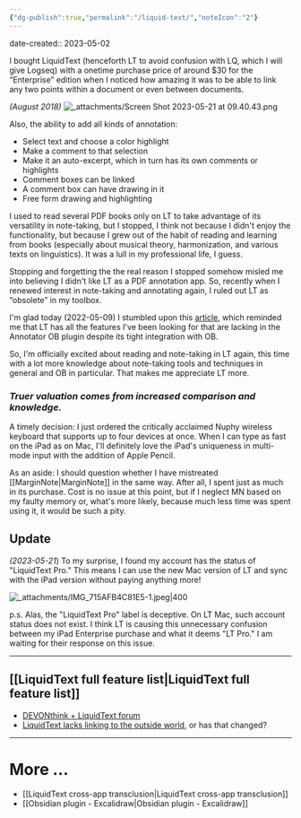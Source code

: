 ```yaml
---
{"dg-publish":true,"permalink":"/liquid-text/","noteIcon":"2"}
---
```


date-created:: 2023-05-02

I bought LiquidText (henceforth LT to avoid confusion with LQ, which I will give Logseq) with a onetime purchase price of around $30 for the “Enterprise” edition when I noticed how amazing it was to be able to link any two points within a document or even between documents. 

*(August 2018)*
![_attachments/Screen Shot 2023-05-21 at 09.40.43.png](/img/user/_attachments/Screen%20Shot%202023-05-21%20at%2009.40.43.png)

Also, the ability to add all kinds of annotation: 
- Select text and choose a color highlight
- Make a comment to that selection
- Make it an auto-excerpt, which in turn has its own comments or highlights 
- Comment boxes can be linked
- A comment box can have drawing in it
- Free form drawing and highlighting

I used to read several PDF books only on LT to take advantage of its versatility in note-taking, but I stopped, I think not because I didn't enjoy the functionality, but because I grew out of the habit of reading and learning from books (especially about musical theory, harmonization, and various texts on linguistics). It was a lull in my professional life, I guess.

Stopping and forgetting the the real reason I stopped somehow misled me into believing I didn't like LT as a PDF annotation app. So, recently when I renewed interest in note-taking and annotating again, I ruled out LT as “obsolete” in my toolbox.

I'm glad today (2022-05-09) I stumbled upon this [article](https://leancrew.com/all-this/2020/05/highlighting-with-highlights-and-liquidtext/), which reminded me that LT has all the features I've been looking for that are lacking in the Annotator OB plugin despite its tight integration with OB.

So, I'm officially excited about reading and note-taking in LT again, this time with a lot more knowledge about note-taking tools and techniques in general and OB in particular. That makes me appreciate LT more.

### *Truer valuation comes from increased comparison and knowledge.*

A timely decision: I just ordered the critically acclaimed Nuphy wireless keyboard that supports up to four devices at once. When I can type as fast on the iPad as on Mac, I'll definitely love the iPad's uniqueness in multi-mode input with the addition of Apple Pencil.

As an aside: I should question whether I have mistreated [[MarginNote\|MarginNote]] in the same way. After all, I spent just as much in its purchase. Cost is no issue at this point, but if I neglect MN based on my faulty memory or, what's more likely, because much less time was spent using it, it would be such a pity.

## Update
*(2023-05-21*) To my surprise, I found my account has the status of "LiquidText Pro." This means I can use the new Mac version of LT and sync with the iPad version without paying anything more!

![_attachments/IMG_715AFB4C81E5-1.jpeg|400](/img/user/_attachments/IMG_715AFB4C81E5-1.jpeg)

p.s. Alas, the "LiquidText Pro" label is deceptive. On LT Mac, such account status does not exist. I think LT is causing this unnecessary confusion between my iPad Enterprise purchase and what it deems "LT Pro." I am waiting for their response on this issue.

---
## [[LiquidText full feature list\|LiquidText full feature list]]

- [DEVONthink + LiquidText forum](https://www.google.com/search?q=define+trifecta)
- [LiquidText lacks linking to the outside world](https://www.reddit.com/r/LiquidText/comments/r99tzg/integration_into_a_larger_information_environment/), or has that changed?

---
# More ...
- [[LiquidText cross-app transclusion\|LiquidText cross-app transclusion]]
- [[Obsidian plugin - Excalidraw\|Obsidian plugin - Excalidraw]]